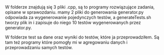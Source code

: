 W folderze znajdują się 3 pliki .cpp, są to programy rozwiązujące zadania, opisane w sprawozdaniu. 
mamy 2 pliki do generowania generator.py odpowiada za wygenerowanie pojedynczych testów, a generateTests.sh tworzy plik in i zapisuje do niego 10 testów wygenerowanych przez generator.py.

W folderze test sa dane oraz wyniki do testów, które ja przeprowadziłem. Są tam też programy które pomogły mi w agregowaniu danych i przeprowadzaniu samych testów.
